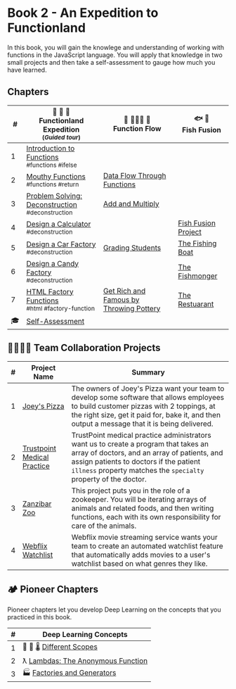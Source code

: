 # Book 2 - An Expedition to Functionland

In this book, you will gain the knowlege and understanding of working with functions in the JavaScript language. You will apply that knowledge in two small projects and then take a self-assessment to gauge how much you have learned.

## Chapters

| #   | 🌴 🌳 🌴 <br/> Functionland Expedition <br/><sub>(_Guided tour_)</sub> | 🌊 🏄🏾‍♂️ 🌊<br/> Function Flow | 🐟 🍣 <br/> Fish Fusion |
| --- | --- | --- | --- |
| 1   | [Introduction to Functions](./chapters/FUNCTIONS_INTRO.md) <br/> <sub style="font-size:0.85rem;">#functions #ifelse</sub> | | |
| 2   | [Mouthy Functions](./chapters/FUNCTIONS_RETURN.md) <br/> <sub style="font-size:0.85rem;">#functions #return</sub> | [Data Flow Through Functions](./chapters/FUNCTIONS_FLOW.md) | |
| 3   | [Problem Solving: Deconstruction](./chapters/FUNCTIONS_DECONSTRUCTION.md) <br/> <sub style="font-size:0.85rem;">#deconstruction</sub> | [Add and Multiply](./chapters/FUNCTIONS_MATH.md) | |
| 4   | [Design a Calculator](./chapters/FUNCTIONS_DECONSTRUCT_CALCULATOR.md) <br/> <sub style="font-size:0.85rem;">#deconstruction</sub> | | [Fish Fusion Project](./chapters/VEGGISH_SETUP.md) |
| 5   | [Design a Car Factory](./chapters/FUNCTIONS_CAR_FACTORY.md) <br/> <sub style="font-size:0.85rem;">#deconstruction</sub> | [Grading Students](./chapters/FUNCTIONS_STUDENTS.md)                       | [The Fishing Boat](./chapters/VEGGISH_BOAT.md)     |
| 6   | [Design a Candy Factory](./chapters/FUNCTIONS_CANDY_FACTORY.md) <br/> <sub style="font-size:0.85rem;">#deconstruction</sub>           |                                                                            | [The Fishmonger](./chapters/VEGGISH_MONGER.md)     |
| 7   | [HTML Factory Functions](./chapters/FUNCTIONS_HOT_DOGS.md) <br/> <sub style="font-size:0.85rem;">#html #factory-function</sub>        | [Get Rich and Famous by Throwing Pottery](./chapters/FUNCTIONS_POTTERY.md) | [The Restuarant](./chapters/VEGGISH_FUSION.md)     |
| 🎓  | [Self-Assessment](./chapters/FUNCTIONS_ASSESSMENT.md)                                                                                 |                                                                            |                                                    |

## 👩‍👩‍👧‍👦 Team Collaboration Projects

| #   | Project Name                                                                                      | Summary                                                                                                                                                                                                                                           |
| --- | ------------------------------------------------------------------------------------------------- | ------------------------------------------------------------------------------------------------------------------------------------------------------------------------------------------------------------------------------------------------- |
| 1   | [Joey's Pizza](https://codesandbox.io/s/joeys-pizza-book-2-uckguz)                                | The owners of Joey's Pizza want your team to develop some software that allows employees to build customer pizzas with 2 toppings, at the right size, get it paid for, bake it, and then output a message that it is being delivered.             |
| 2   | [Trustpoint Medical Practice](https://codesandbox.io/s/trustpoint-medical-practice-book-2-zgs0iy) | TrustPoint medical practice administrators want us to create a program that takes an array of doctors, and an array of patients, and assign patients to doctors if the patient `illness` property matches the `specialty` property of the doctor. |
| 3   | [Zanzibar Zoo](https://codesandbox.io/s/book-2-zanzibar-zoo-syq2ny)                               | This project puts you in the role of a zookeeper. You will be iterating arrays of animals and related foods, and then writing functions, each with its own responsibility for care of the animals.                                                |
| 4   | [Webflix Watchlist](https://codesandbox.io/s/webflix-watchlist-uwclyt)                            | Webflix movie streaming service wants your team to create an automated watchlist feature that automatically adds movies to a user's watchlist based on what genres they like.                                                                     |

## 🏕 Pioneer Chapters

Pioneer chapters let you develop Deep Learning on the concepts that you practiced in this book.

| #   | Deep Learning Concepts                                              |
| --- | ------------------------------------------------------------------- |
| 1   | 🔬 🔭 🌡 [Different Scopes](./chapters/JS_SCOPE.md)                  |
| 2   | ƛ [Lambdas: The Anonymous Function](./chapters/FUNCTIONS_LAMBDA.md) |
| 3   | 🏭 [Factories and Generators](./chapters/FACTORY_GENERATOR.md)      |
